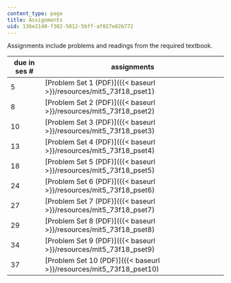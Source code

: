```yaml
---
content_type: page
title: Assignments
uid: 136e2140-f302-5012-5bff-af027e02b772
---
```


Assignments include problems and readings from the required textbook.

| due in ses # | assignments |
| --- | --- |
| 5 | [Problem Set 1 (PDF)]({{< baseurl >}}/resources/mit5_73f18_pset1) |
| 8 | [Problem Set 2 (PDF)]({{< baseurl >}}/resources/mit5_73f18_pset2) |
| 10 | [Problem Set 3 (PDF)]({{< baseurl >}}/resources/mit5_73f18_pset3) |
| 13 | [Problem Set 4 (PDF)]({{< baseurl >}}/resources/mit5_73f18_pset4) |
| 18 | [Problem Set 5 (PDF)]({{< baseurl >}}/resources/mit5_73f18_pset5) |
| 24 | [Problem Set 6 (PDF)]({{< baseurl >}}/resources/mit5_73f18_pset6) |
| 27 | [Problem Set 7 (PDF)]({{< baseurl >}}/resources/mit5_73f18_pset7) |
| 29 | [Problem Set 8 (PDF)]({{< baseurl >}}/resources/mit5_73f18_pset8) |
| 34 | [Problem Set 9 (PDF)]({{< baseurl >}}/resources/mit5_73f18_pset9) |
| 37 | [Problem Set 10 (PDF)]({{< baseurl >}}/resources/mit5_73f18_pset10)